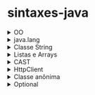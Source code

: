 # sintaxes-java
 <details>
  <summary>OO</summary>
  
  ### Invocando o contrutor da classe pai

 - Em algumas situações é necessário reaproveitar um construtor já declarado em uma classe pai e para explicar como reaproveitar irei demonstrar um situação.
 
 - Temos a classe abstrata Brasileiro que possui seus atributos como final e também tem seu método construtor.A partir da classe Brasileiro, podemos construit outras classes como Pernambucano,Carioca e Amazonense,no entanto os atributos de Brasileiro são finais e só podem ter valores atribuidos no momento de sua declaração.Sendo assim, uma forma de poder modificar o valor desses atributos em outras classes é reaproveitando o método construtor da classe pai.Para fazer isso, basta chamar o método construto da classe matriz com o ´super´, os valores serão recebidos por meio dos parâmetros do método construtor da classe filha.

```java
public abstract Brasileiro{

  private final String nome;
  private final String cpf;
  private final String rg;
  
  public Brasileiro(String nome, String cpf, String rg){
    this.nome = nome;
    this.cpf = cpf;
    this.rg = rg;
  }
}
```
```java
public class Pernambucano extends Brasileiro{

  public Pernambucano(String nome, String cpf, String rg){
    super(nome, cpf, rg);
  }
}
```
### Visibilidade dos métodos

 - Métodos privados são necessários em situações em que parte da lógica de um processo tem um carater mais sigiloso a regra de negócio.
 - `Exemplo`: Temos as classes `Produto` e `Fatura`, a classe Fatura possui o objetivo de calcular os descontos e impostos de uma lista de produtos.Dentro da Fatura, existe o método `calcularTotalAPagar` e esse método chama os métodos privados que `possuem as fórmulas para calcular o Desconto e os impostos`.Dessa forma, o único caminho para chamar os métodos privados é de forma indireta e por meio de um método público.

  
 </details>
 <details>
  <summary>java.lang</summary>
  <details>
   <summary>Classe Object</summary>
   
   ## Classe Object
   - É a superclasse de todas as classes em java e é definida no pacote java.lang.Isso significa que todas as  classes em java herdam a classe Object.

   ### Métodos importantes da classe
   #### equals
   - Este método é usado para comparar se dois objetos são iguais em termos de conteúdo.
   - Por padrão, a comparação desse método é a referência da memória e para comparar o conteúdo, é necessário sobrescrever o método.
   - o método equals não pode ser usado diretamente com tipos primitivos em Java, pois ele é um método de objetos e tipos primitivos não são objetos.
   ```C#
    package Exercicios;

    import java.util.Objects;

    public class App3 {
    private String a;
    private String b;

    public void compare(String a, String b) {
        if(a.equals(b)){
            System.out.println("a é igual a b");
        }else{
            System.out.println("a não é igual a b");
        }

    }

    @Override
    public boolean equals(Object o) {
        if (this == o) return true;
        if (o == null || getClass() != o.getClass()) return false;
        App3 app3 = (App3) o;
        return a == app3.a && b == app3.b;
    }

    public static void main(String[] args) {
        App3 teste = new App3();
        teste.compare("bom dia","bom dia");
    }
}
   ```

  ## toString
  - Usado para retornar uma representação String de um objeto e seus atributos
  - O método não vem com essa funcionalidade por padrão e é necessário sobrescrever para ser possível utiliza-ló de uma forma alternativa.
  - O método não imprime,apenas faz a formatação de saída.
  ```C#
  package Exercicios;

  public class App4 {
    public String nome;
    public int idade;

    @Override
    public String toString() {
        return "App4{" +
                "nome='" + nome + '\'' +
                ", idade=" + idade +
                '}';
    }

    public static void main(String[] args) {
        App4 pessoa = new App4();
        pessoa.nome="Athos";
        pessoa.idade=22;
        System.out.println(pessoa.toString());

    }
}

  ```
  
  </details>
 </details>
 <details>
  <summary>Classe String</summary>
  
  ## Variáveis, armazenamento e Strings
  
  ### Atribuição literal de uma string 
   - Quando é feita a atribuição literal de uma string, a variável é armazenada em um Pool de strings.
   O pool de strings é a memória reservada que o java usa para guardar valores de forma única,
   Ou seja, caso exista duas variáveis com valores idênticos, as duas variáveis irão apontar para
   o mesmo valor no pool de strings e terão o mesmo endereço de memória.
   
   ```java
   String s1 = "Carlos";
   String s2 = "Ana";
   String s3 = "Carlos";
   String s4 = "Ana";
   String s5 = "Luiz";
   ```
  ![Captura de tela de 2023-10-18 19-35-23](https://github.com/AthosGustavo/sintaxes-java/assets/112649935/ed1b116f-7e41-4ebb-96d9-1e1a4b7930cb)

  ### Instânciação da classe String
   - Ao instânciar uma classe, a variável é tratada como um objeto na memória e possui endereço de memória único.

  ## Comparando Strings

  ### Comparando Strings com operador igual
   - O operador de igual é usado para comparar o endereço de memória e não os valores que estão associados a essa memória.

  ```java
    String nomeInstancia = new String("athos");
    String nomeInstanciaDois = new String("athos");
        
    if(nomeInstancia == nomeInstanciaDois){
    System.out.println("nomeInstancia == nomeInstanciaDois");
    }else{
      System.out.println("Não são iguais");  //nao sao iguais
    }
   ```

  ### Comparando Strings com equals()
   - equals compara os valores associados as variáveis

   ```java
    String nomeInstancia = new String("athos");
    String nomeInstanciaDois = new String("athos");
        
    if(nomeInstancia.equals(nomeInstanciaDois)){
    System.out.println("nomeInstancia == nomeInstanciaDois"); // São iguais
    }else{
      System.out.println("Não são iguais");  //nao sao iguais
    }
   ```

  ## Imutabilidade das Strings
   - As Strings são imutáveis, existe uma diferença entre reescrever o valor de uma String e mutar esse valor.Para reescrever basta literamente apagar o valor da String e colocar outro,por sua vez, a mutação é diferente.

  ### Mutação de String
   - Em um exemplo como esse asseguir não modificará o valor da variável nome, será necessário atribuir a mutação a outra variável e o valor antigo ainda continuará existindo.

  ```java
  String nome = "athos";
  String nomeAlterado = nome.toUpperCase();
  System.out.println(nomeAlterado);
  ```

  <details>
  <summary>Métodos String</summary>
   
   ## Métodos String
   
   ### length
   - Usado para retornar o tamanho de uma string ou array
   ```java
   String originalString = "Olá, Mundo!";
        
   int comprimento = originalString.length();
   System.out.println("Comprimento da string: " + comprimento);
   ```
    
  ### substring
  - Usada para extrair uma parte de uma string
  - Ex: substring(int beginIndex, int endIndex)

  ```java
  String originalString = "Olá, Mundo!";

  String substring = originalString.substring(0, 5);
  System.out.println("Substring: " + substring);
  
  ```
  ### concat
  - Usado para unir uma String a outra
  
  ```java
  String originalString = "Olá, Mundo!";

  String outraString = " Isso é um exemplo.";
  String concatenada = originalString.concat(outraString);
  System.out.println("String concatenada: " + concatenada);
  
  ```
    
  ### contains
  - Usado para verificar se uma string comtém uma determinada sequência

  ```java
  String frase = "Java é uma linguagem de programação poderosa.";

  // Verificando se a string contém uma sequência específica
  String sequencia = "linguagem";

  if (frase.contains(sequencia)) {
    System.out.println("A string contém a sequência: " + sequencia);
  } else {
    System.out.println("A string NÃO contém a sequência: " + sequencia);
  }
  ```
  ### replace
  - Usado para substituir caracteres em uma String
  - replace(oldChar, newChar);
  ```java
  String originalString = "Olá, Mundo!";

  String substituida = originalString.replace('o', 'X');
  System.out.println("String com substituição: " + substituida);
  ```
 
 </details> 
</details>
 

<details>
 <summary>Listas e Arrays</summary>
 <details>
  <summary>Arrays simples</summary>

   ## Arrays simples

### Regras dos arrays simples
 - estruturas estáticas
 - Não permiti alocação de valores de forma dinâmica
 - A sua capacidade não pode ser mudada após a declaração, exceto com gambiarras.
 - Não é possível declara um array vazio e após preenche-lo com a quantidade de valores que bem entender.Apenas é possível declara um array com uma capacidade x e após isso preencher com valores a sua campacidade x.

### Sintaxes de declaração de um array simples

**DECLARAÇÃO**

```
int[] numeros;
numeros = new int[capacidade]
```

**INICIALIZAÇÃO:APENAS EXISTE DUAS MANEIRAS DE INICIALIZAR UM ARRAY!**

Usando a palavra chave new
```
int[] numeros = new int[5];
```
alocando os valores na declaração
```
int[] numeros = {1, 2, 3, 4};
```
  
 </details>
 <details>
  <summary>ArrayList</summary>

   ## ArraysList

   ### Regras dos ArraysList
   - Podem crescer e diminuir dinâmicamente

   **DECLARAÇÃO**

   Declarando um array vazio
   ```
   ArrayList<String> listaDeNomes = new ArrayList<>();
   ```

   Declarando um ArrayList com elementos iniciais
   ```
   ArrayList<Integer> numeros = new ArrayList<>(Arrays.asList(1, 2, 3, 4, 5));

   ```
 </details>
</details>

<details>
 <summary>CAST</summary>
 
 ## Cast
 - O cast se baseia na conversão de um tipo de variável para o outro.

 ### cast implícito
 
 ```C#
 int numero = 3;
 double valor = numero;
 ```
 - Colocamos um valor da variável número (tipo int) na variável valor (tipo double) sem usar um cast explícito.Isso funciona,pois qualquer inteiro cabe dentro de um double, por esse motivo o compilador não exibe erro.
 ```C#
 double numeroDouble = 4.75;
 int numeroInt = (int) numeroDouble;
 ```
 - Nesse caso, é necessário fazer um cast explícito, pois um double não cabe um int.




 
</details>

<details>
 <summary>HttpClient</summary>
 
 ## Explicando as principais classes do HttpClient de uma forma simplificada.

 ### HttpClient
 - Responsável por abrir e enviar a solicitação.

 ### HttpRequest
 - Responsável por preparar os detalhes da solicitação, incluindo os métodos HTTP.
 - Define como a solicitação será formatada antes de seer enviada.

 ### HttpResponse
 - Responsável por receber a resposta da requisição
 - Contém informações sobre o código de status da resposta, os cabeçalhos da resposta e o corpo da resposta.
 - Permite  acessar e processar o conteúdo da resposta, como texto, JSON ou outros.

 ```java
 import java.net.URI;
 import java.net.http.HttpClient;
 import java.net.http.HttpRequest;
 import java.net.http.HttpResponse;
 import java.io.IOException;
 import java.net.http.HttpHeaders;

 public class Main {
     public static void main(String[] args) throws IOException, InterruptedException {

         String regiao = "Brasil";
         // HttpClient é uma classe abstrata e newHttpClient() é um método estático
         HttpClient httpClient = HttpClient.newHttpClient();

         String chaveApi = "8d477a13299a1dc90901fac477cc83d3";
         String apiUrl = "http://api.openweathermap.org/data/2.5/weather?q=" + regiao + "&appid=" + chaveApi;

         HttpRequest requisicao = HttpRequest.newBuilder()
             .uri(URI.create(apiUrl))
             .build();

         HttpResponse<String> resposta = httpClient.send(requisicao, HttpResponse.BodyHandlers.ofString());

         int statusCode = resposta.statusCode();
         String responseBody = resposta.body();

         System.out.println("Código de status: " + statusCode);
         System.out.println("Resposta do servidor:");
         System.out.println(responseBody);
     }
  }

 ```

</details>
<details>
 <summary>Classe anônima</summary>

 # Classe anônima
 - A classe anônima pode ser usada para obter métodos implementados em uma interface pelo motivo de desacoplamento de um método a partir de uma classe.Ao invés de implementar o método na classe, o método é implementado em uma interface.

 ## Situações onde é indicado o uso de uma classe anônima
 - Métodos simples e curtos que não são reutilizados e precisam ser flexíveis para serem usados em diferentes cenários.

 ## Situações onde não é indicado o uso de uma classe anônima
 - `Quando a implementação precisa ser reutilizada`
 - `Quando a implementação é complexa:` Se a implementação do método é complexa e contém muitas linhas de código, pode ser melhor criar uma classe separada.

 *EXEMPLO USANDO CLASSE ANÔNIMA*
 ```java
 public interface CalculosMontagemCarro{
  public void calculosMontagemCarro();
 }

public class CarroCustoMontagem{

  public void carroValorTotal(CalculosMontagemCarro calculosMontagemCarro){
    //régra de negócio
   }
 }

 CarroCustoMontagem carroCustoMontagem = new CarroCustoMontagem();

 carroCustoMontagem.carroValorTotal(new CalculosMontagemCarro(){

   @Override
   public void calculosMontagemCarro(){
     //régra de negócio
   }
  
 });
 ```
 *SEM USAR CLASSE ANÔNIMA*
 ```java
  public class CarroCustoMontagem{

   public void carroValorTotal(CalculosMontagemCarro calculosMontagemCarro){
     //régra de negócio
   }
  }

  public class CalculosMontagemCarroImpl implements CalculosMontagemCarro {
   @Override
   public void calculosMontagemCarro(){
     //régra de negócio
   }
  }

  CarroCustoMontagem carroCustoMontagem = new CarroCustoMontagem();
  CalculosMontagemCarro calculosMontagemCarro = new CalculosMontagemCarroImpl();

  carroCustoMontagem.carroValorTotal(calculosMontagemCarro);
 ```
   
</details>
<details>
 <summary>Optional</summary>

 # Optional

 ## Optional.ofNullable
 Usado para lidar com possíveis valores nulos de forma segura
 <hr/>
 
 *EXEMPLO 1º: REALIZANDO UMA AÇÃO COM BASE EM UM VALOR NÃO NULO*
 
 ```java
  String nome = "Maria";
  Optional<String> optionalNome = Optional.ofNullable(nome);
  optionalNome.ifPresent(valor -> System.out.println("Nome: " + valor));
 ```
 *EXEMPLO 2º*: PRÉ DEFININDO VALOR EM CASO DE NULIDADE
  - Se nome for nulo, nomeFinal receberá "SEM NOME". Caso contrário, nomeFinal receberá o valor da variável nome
 
 ```java
 String nome = "Carlos"; // Nome diferente de null
 Optional<String> optionalNome = Optional.ofNullable(nome);

 String nomeFinal = optionalNome.orElse("SEM NOME");
 System.out.println("Nome final: " + nomeFinal);

 ```
 
 *EXEMPLO 3º: PRÉ DEFININDO UM VALOR DINÂMICO ATRAVÉS DE UMA FUNÇÃO EM CASO DE NULIDADE*
  ```java
  optional.orElseGet(() -> funcao())
  ```
  
  ### Diferenças entre orElse e orElseGet
  
  #### orElse
  - O valor alternativo é sempre avaliado, mesmo que não seja necessário. Se o Optional contém um valor, ele será retornado, mas o valor alternativo já foi processado.
  - Útil para valores prontos ou simples.

  #### orElseGet:
  - O valor alternativo é avaliado somente se o Optional estiver vazio.
  - Ideal para valores que demandam processamento ou operações caras.
  
</details>


